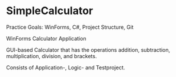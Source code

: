 # SimpleCalculator

Practice Goals: WinForms, C#, Project Structure, Git

WinForms Calculator Application

GUI-based Calculator that has the operations addition, subtraction, multiplication, division, and brackets.

Consists of Application-, Logic- and Testproject.